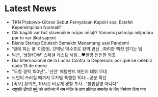 # Latest News
-  TKN Prabowo-Gibran Sebut Pernyataan Kapolri soal Estafet Kepemimpinan Normatif
-  Cik bagāti var būt slavenākie mājas mīluļi? Vairums pašmāju miljonāru par to var tikai sapņot
-  Bisnis Startup Edutech Semakin Menantang usai Pandemi
-  '밤에 피는 꽃' 이종원, 갓벽남 박수호로 완벽 변신…화려한 액션 연기는 덤
-  박군, '생SHOW' 스페셜 게스트 낙점…♥한영 든든한 외조
-  Día Internacional de la Lucha Contra la Depresión: por qué se celebra cada 13 de enero
-  "도합 경력 150년"…'신인' 메탈밴드 체인지 데뷔 무대
-  노인이 쓰러질 때까지 무차별 폭행한 10대…공분 확산
-  [속보] 황의조, 10시간 비공개 경찰 조사…"불법촬영 아니다"
-  राष्ट्रपति द्रौपदी मुर्मू को अयोध्या में राम मंदिर के प्राण प्रतिष्ठा समारोह के लिए निमंत्रण दिया गया
